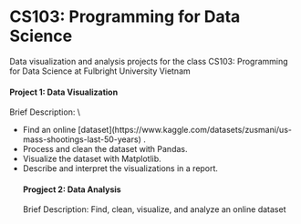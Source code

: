 # CS103: Programming for Data Science
 Data visualization and analysis projects for the class CS103: Programming for Data Science at Fulbright University Vietnam
#### Project 1: Data Visualization
Brief Description: \\
<ul>
<li> Find an online [dataset](https://www.kaggle.com/datasets/zusmani/us-mass-shootings-last-50-years) .
<li> Process and clean the dataset with Pandas.
<li> Visualize the dataset with Matplotlib.
<li> Describe and interpret the visualizations in a report.



#### Progject 2: Data Analysis
Brief Description: Find, clean, visualize, and analyze an online dataset 
